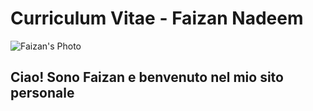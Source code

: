 # Curriculum Vitae - Faizan Nadeem

![Faizan's Photo](https://github.com/faizan-nd/faizan-nd.github.io/blob/main/foto_CV.jp)

## Ciao! Sono Faizan e benvenuto nel mio sito personale

